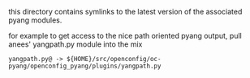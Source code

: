 this directory contains symlinks to the latest version of the associated pyang
modules. 


for example to get access to the nice path oriented pyang output, pull anees'
yangpath.py module into the mix

```
yangpath.py@ -> ${HOME}/src/openconfig/oc-pyang/openconfig_pyang/plugins/yangpath.py
```
